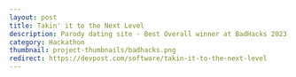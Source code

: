 ```yaml
---
layout: post
title: Takin' it to the Next Level
description: Parody dating site - Best Overall winner at BadHacks 2023
category: Hackathon
thumbnail: project-thumbnails/badhacks.png
redirect: https://devpost.com/software/takin-it-to-the-next-level
---
```


